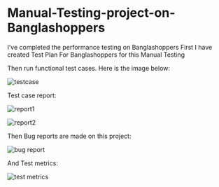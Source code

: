 # Manual-Testing-project-on-Banglashoppers

I’ve completed the performance testing on Banglashoppers
First I have created Test Plan For Banglashoppers for this Manual Testing

Then run functional test cases. Here is the image below:


![testcase](https://github.com/nzztuhin/Manual-Testing-project-on-Banglashoppers/assets/64777785/01580d0f-0c97-4f8a-91f6-c3056d165df3)


Test case report:

![report1](https://github.com/nzztuhin/Manual-Testing-project-on-Banglashoppers/assets/64777785/8fad224a-1f3d-4884-b719-5ff2872130a1)

![report2](https://github.com/nzztuhin/Manual-Testing-project-on-Banglashoppers/assets/64777785/fed6f90e-6f59-4917-b74b-a84e729d42a2)


Then Bug reports are made on this project:

![bug report](https://github.com/nzztuhin/Manual-Testing-project-on-Banglashoppers/assets/64777785/4a55b621-e956-49f6-88fa-f98417966035)

And Test metrics:

![test metrics](https://github.com/nzztuhin/Manual-Testing-project-on-Banglashoppers/assets/64777785/a3dcdbdd-6894-4ebc-bdf0-f989174e6c46)

